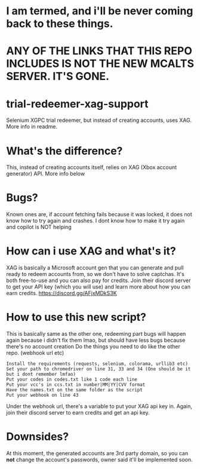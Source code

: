 # I am termed, and i'll be never coming back to these things.

# ANY OF THE LINKS THAT THIS REPO INCLUDES IS NOT THE NEW MCALTS SERVER. IT'S GONE.

# trial-redeemer-xag-support
Selenium XGPC trial redeemer, but instead of creating accounts, uses XAG. More info in readme.

# What's the difference?
This, instead of creating accounts itself, relies on XAG (Xbox account generator) API. More info below
# Bugs?
Known ones are, if account fetching fails because it was locked, it does not know how to try again and crashes. I dont know how to make it try again and copilot is NOT helping
# How can i use XAG and what's it?
XAG is basically a Microsoft account gen that you can generate and pull ready to redeem accounts from, so we don't have to solve captchas.
It's both free-to-use and you can also pay for credits. Join their discord server to get your API key (which you will use) and learn more about how you can earn credits.
https://discord.gg/AFjxMDkS3K
# How to use this new script?
This is basically same as the other one, redeeming part bugs will happen again because i didn't fix them lmao, but should have less bugs because there's no account creation
Do the things you need to do like the other repo. (webhook url etc)
```
Install the requirements (requests, selenium, colorama, urllib3 etc)
Set your path to chromedriver on line 31, 33 and 34 (One should be it but i dont remember lmfao)
Put your codes in codes.txt like 1 code each line
Put your vcc's in ccs.txt in number|MM|YY|CVV format
Have the names.txt on the same folder as the script
Put your webhook on line 43
```
Under the webhook url, there's a variable to put your XAG api key in. Again, join their discord server to earn credits and get an api key.
# Downsides?
At this moment, the generated accounts are 3rd party domain, so you can **not** change the account's passwords, owner said it'll be implemented soon.

